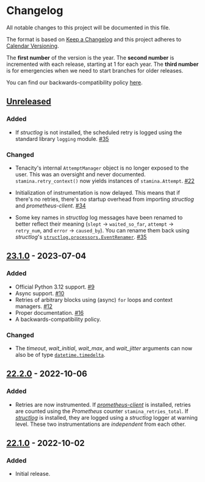 # Changelog

All notable changes to this project will be documented in this file.

The format is based on [Keep a Changelog](https://keepachangelog.com/en/1.0.0/) and this project adheres to [Calendar Versioning](https://calver.org/).

The **first number** of the version is the year.
The **second number** is incremented with each release, starting at 1 for each year.
The **third number** is for emergencies when we need to start branches for older releases.

You can find our backwards-compatibility policy [here](https://github.com/hynek/stamina/blob/main/.github/SECURITY.md).

<!-- changelog follows -->


## [Unreleased](https://github.com/hynek/stamina/compare/23.1.0...HEAD)

### Added

- If *structlog* is not installed, the scheduled retry is logged using the standard library `logging` module.
  [#35](https://github.com/hynek/stamina/pull/35)


### Changed

- Tenacity's internal `AttemptManager` object is no longer exposed to the user.
  This was an oversight and never documented.
  `stamina.retry_context()` now yields instances of `stamina.Attempt`.
  [#22](https://github.com/hynek/stamina/pull/22)

- Initialization of instrumentation is now delayed.
  This means that if there's no retries, there's no startup overhead from importing *structlog* and *prometheus-client*.
  [#34](https://github.com/hynek/stamina/pull/34)

- Some key names in *structlog* log messages have been renamed to better reflect their meaning (`slept` → `waited_so_far`, `attempt` → `retry_num`, and `error` → `caused_by`).
  You can rename them back using *structlog*'s [`structlog.processors.EventRenamer`](https://www.structlog.org/en/stable/api.html#structlog.processors.EventRenamer).
  [#35](https://github.com/hynek/stamina/pull/35)


## [23.1.0](https://github.com/hynek/stamina/compare/22.2.0...23.1.0) - 2023-07-04

### Added

- Official Python 3.12 support.
  [#9](https://github.com/hynek/stamina/pull/9)
- Async support.
  [#10](https://github.com/hynek/stamina/pull/10)
- Retries of arbitrary blocks using (async) `for` loops and context managers.
  [#12](https://github.com/hynek/stamina/pull/12)
- Proper documentation.
  [#16](https://github.com/hynek/stamina/pull/16)
- A backwards-compatibility policy.


### Changed

- The *timeout*, *wait_initial*, *wait_max*, and *wait_jitter* arguments can now also be of type [`datetime.timedelta`](https://docs.python.org/3/library/datetime.html#datetime.timedelta).


## [22.2.0](https://github.com/hynek/stamina/compare/22.1.0...22.2.0) - 2022-10-06

### Added

- Retries are now instrumented.
  If [*prometheus-client*](https://github.com/prometheus/client_python) is installed, retries are counted using the *Prometheus* counter `stamina_retries_total`.
  If [*structlog*](https://www.structlog.org/) is installed, they are logged using a *structlog* logger at warning level.
  These two instrumentations are *independent* from each other.


## [22.1.0](https://github.com/hynek/stamina/tree/22.1.0) - 2022-10-02

### Added

- Initial release.
